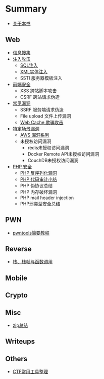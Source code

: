 # Summary

* [关于本书](README.md)

## Web

* [信息搜集](web/xin-xi-sou-ji.md)
* [注入攻击](web/zhu-ru.md)
  * [SQL注入](web/zhu-ru/sqlzhu-ru.md)
  * [XML实体注入](web/zhu-ru/xmlshi-ti-zhu-ru.md)
  * SSTI 服务器模板注入
* [前端安全](web/qian-duan-an-quan.md)
  * XSS 跨站脚本攻击
  * CSRF 跨站请求伪造
* [常见漏洞](web/fu-wu-qi-duan-lou-dong.md)
  * SSRF 服务端请求伪造
  * File upload 文件上传漏洞
  * [Web Cache 欺骗攻击](web/fu-wu-qi-duan-lou-dong/web-cache-qi-pian-gong-ji.md)
* [特定场景漏洞](web/qi-ta-lou-dong.md)
  * [AWS 漏洞系列](web/qi-ta-lou-dong/aws-lou-dong-xi-lie.md)
  * 未授权访问漏洞
    * redis未授权访问漏洞
    * Docker Remote API未授权访问漏洞
    * CouchDB未授权访问漏洞
* [PHP 安全](web/php-an-quan.md)
  * [PHP 反序列化漏洞](web/php-an-quan/php-fan-xu-lie-hua-lou-dong.md)
  * [PHP 代码审计小结](web/php-an-quan/php-dai-ma-shen-ji-xiao-jie.md)
  * PHP 伪协议总结
  * PHP 内存破坏漏洞
  * PHP mail header injection
  * PHP弱类型安全总结

## PWN

* [pwntools简要教程](pwn/pwntoolsjian-yao-jiao-cheng.md)

## Reverse

* [栈、栈帧与函数调用](pwn/zhan-3001-zhan-zheng-yu-han-shu-diao-yong.md)

## Mobile

## Crypto

## Misc

* [zip总结](misc/zipzong-jie.md)

## Writeups

## Others

* [CTF常用工具整理](others/ctfchang-yong-gong-ju-zheng-li.md)

